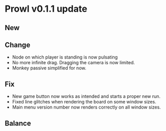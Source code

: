 # Prowl v0.1.1 update

## New

## Change

- Node on which player is standing is now pulsating
- No more infinite drag. Dragging the camera is now limited.
- Monkey passive simplified for now.

## Fix

- New game button now works as intended and starts a proper new run.
- Fixed line glitches when rendering the board on some window sizes.
- Main menu version number now renders correctly on all window sizes.

## Balance